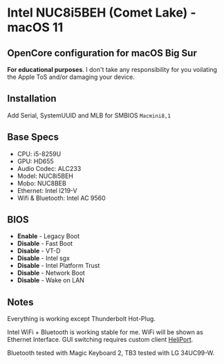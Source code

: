 # Intel NUC8i5BEH (Comet Lake) - macOS 11

<!-- <p align="center">
    <img height="auto" width="auto" src="images/screenshot.png" />
</p> -->

## OpenCore configuration for macOS Big Sur

**For educational purposes**. I don't take any responsibility for you voilating the Apple ToS and/or damaging your device.

## Installation

Add Serial, SystemUUID and MLB for SMBIOS `Macmini8,1`

## Base Specs

- CPU: i5-8259U
- GPU: HD655
- Audio Codec: ALC233
- Model: NUC8i5BEH
- Mobo: NUC8BEB
- Ethernet: Intel I219-V
- Wifi & Bluetooth: Intel AC 9560

## BIOS

- **Enable** - Legacy Boot
- **Disable** - Fast Boot
- **Disable** - VT-D
- **Disable** - Intel sgx
- **Disable** - Intel Platform Trust
- **Disable** - Network Boot
- **Disable** - Wake on LAN

## Notes

Everything is working except Thunderbolt Hot-Plug.

Intel WiFi + Bluetooth is working stable for me. WiFi will be shown as Ethernet Interface. GUI switching requires custom client [HeliPort](https://github.com/OpenIntelWireless/HeliPort).

Bluetooth tested with Magic Keyboard 2, TB3 tested with LG 34UC99-W.

